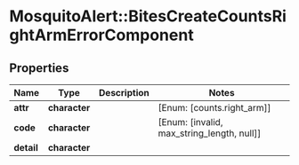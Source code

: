 # MosquitoAlert::BitesCreateCountsRightArmErrorComponent


## Properties
Name | Type | Description | Notes
------------ | ------------- | ------------- | -------------
**attr** | **character** |  | [Enum: [counts.right_arm]] 
**code** | **character** |  | [Enum: [invalid, max_string_length, null]] 
**detail** | **character** |  | 


